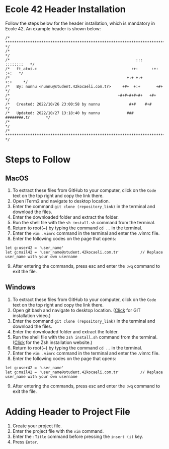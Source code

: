 # Ecole 42 Header Installation

Follow the steps below for the header installation, which is mandatory in Ecole 42. An example header is shown below:

```vim
/* ************************************************************************** */
/*                                                                            */
/*                                                        :::      ::::::::   */
/*   ft_atoi.c                                          :+:      :+:    :+:   */
/*                                                    +:+ +:+         +:+     */
/*   By: nunnu <nunnu@student.42kocaeli.com.tr>     +#+  +:+       +#+        */
/*                                                +#+#+#+#+#+   +#+           */
/*   Created: 2022/10/26 23:00:58 by nunnu             #+#    #+#             */
/*   Updated: 2022/10/27 13:18:40 by nunnu            ###   ########.tr       */
/*                                                                            */
/* ************************************************************************** */
```

# Steps to Follow

## MacOS

1. To extract these files from GitHub to your computer, click on the `Code` text on the top right and copy the link there.
2. Open iTerm2 and navigate to desktop location.
3. Enter the command `git clone (repository_link)` in the terminal and download the files.
4. Enter the downloaded folder and extract the folder.
5. Run the shell file with the `sh install.sh` command from the terminal.
6. Return to root(~) by typing the command `cd ..` in the terminal.
7. Enter the `vim .vimrc` command in the terminal and enter the .vimrc file.
8. Enter the following codes on the page that opens:

```vim
let g:user42 = 'user_name'
let g:mail42 = 'user_name@student.42kocaeli.com.tr'         // Replace user_name with your own username
```
9. After entering the commands, press esc and enter the `:wq` command to exit the file.

## Windows

1. To extract these files from GitHub to your computer, click on the `Code` text on the top right and copy the link there.
2. Open git bash and navigate to desktop location. ([Click](https://www.youtube.com/watch?v=Ke26wrLhBHo) for GIT installation video.)
3. Enter the command `git clone (repository_link)` in the terminal and download the files.
4. Enter the downloaded folder and extract the folder.
5. Run the shell file with the `zsh install.sh` command from the terminal. ([Click](https://dominikrys.com/posts/zsh-in-git-bash-on-windows/) for the Zsh installation website.)
6. Return to root(~) by typing the command `cd ..` in the terminal.
7. Enter the `vim .vimrc` command in the terminal and enter the .vimrc file.
8. Enter the following codes on the page that opens:

```vim
let g:user42 = 'user_name'
let g:mail42 = 'user_name@student.42kocaeli.com.tr'         // Replace user_name with your own username
```
9. After entering the commands, press esc and enter the `:wq` command to exit the file.

# Adding Header to Project File

1. Create your project file.
2. Enter the project file with the `vim` command.
3. Enter the `:Title` command before pressing the `insert (i)` key.
4. Press `Enter`.